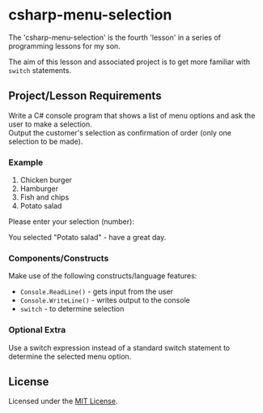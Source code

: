 # csharp-menu-selection
The 'csharp-menu-selection' is the fourth 'lesson' in a series of programming lessons for my son.

The aim of this lesson and associated project is to get more familiar with ```switch``` statements.

## Project/Lesson Requirements
Write a C# console program that shows a list of menu options and ask the user to make a selection.  
Output the customer's selection as confirmation of order (only one selection to be made).
 
### Example 
1. Chicken burger
2. Hamburger
3. Fish and chips
4. Potato salad

Please enter your selection (number): 

You selected "Potato salad" - have a great day.

### Components/Constructs
Make use of the following constructs/language features:
- ```Console.ReadLine()``` - gets input from the user
- ```Console.WriteLine()``` - writes output to the console
- ```switch``` - to determine selection

### Optional Extra
Use a switch expression instead of a standard switch statement to determine the selected menu option.

## License
Licensed under the [MIT License](./LICENSE).

